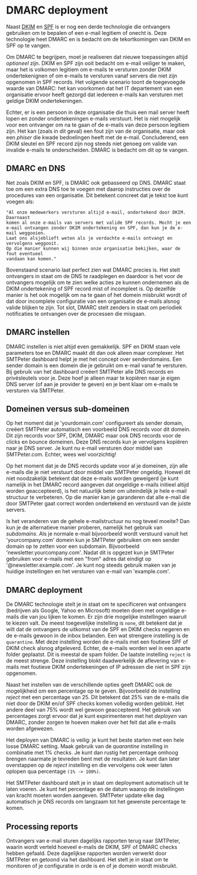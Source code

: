 # DMARC deployment

Naast [DKIM](dkim-signing) en [SPF](spf-validation) is er nog een derde 
technologie die ontvangers gebruiken om te bepalen of een e-mail legitiem 
of onecht is. Deze technologie heet DMARC en is bedacht om de tekortkomingen 
van DKIM en SPF op te vangen.

Om DMARC te begrijpen, moet je realiseren dat nieuwe toepassingen altijd
*optioneel* zijn. DKIM en SPF zijn ooit bedacht om e-mail veiliger te maken,
maar het is volkomen legitiem om e-mails te versturen zonder DKIM 
ondertekenignen of om e-mails te versturen vanaf servers die niet zijn 
opgenomen in SPF records. Het volgende scenario toont de toegevoegde
waarde van DMARC: het kan voorkomen dat het IT departement van een organisatie 
ervoor heeft gezorgd dat iedereen e-mails kan versturen met geldige DKIM 
ondertekeningen.

Echter, er is een persoon in deze organisatie die thuis een mail server 
heeft lopen en zonder ondertekeningen e-mails verstuurt. Het is niet
mogelijk voor een ontvanger om na te gaan of de e-mails van deze persoon
legitiem zijn. Het kan (zoals in dit geval) een fout zijn van de organisatie, 
maar ook een *phiser* die kwade bedoelingen heeft met de e-mail. Concluderend, 
een DKIM sleutel en SPF record zijn nog steeds niet genoeg om valide van invalide 
e-mails te onderscheiden. DMARC is bedacht om dit op te vangen.


## DMARC en DNS

Net zoals DKIM en SPF, is DMARC ook gebasseerd op DNS. DMARC staat 
toe om een extra DNS toe te voegen met daarop instructies over de procedures
van een organisatie. Dit betekent concreet dat je tekst toe kunt voegen als:

```text
"Al onze medewerkers versturen altijd e-mail, ondertekend door DKIM. Daarnaast
komen al onze e-mails van servers met valide SPF records. Mocht je een 
e-mail ontvangen zonder DKIM ondertekening en SPF, dan kun je de e-mail weggooien.
Laat ons alsjeblieft weten als je verdachte e-mails ontvangt en vervolgens weggooit.
Op die manier kunnen wij binnen onze organisatie bekijken, waar de fout eventueel
vandaan kan komen."
```

Bovenstaand scenario laat perfect zien wat DMARC precies is. Het stelt ontvangers
in staat om de DNS te raadplegen en daardoor is het voor de ontvangers mogelijk om 
te zien welke acties ze kunnen ondernemen als de DKIM ondertekening of SPF record 
mist of incompleet is. Op dezelfde manier is het ook mogelijk om na te gaan of het 
domein misbruikt wordt of dat door incomplete configuratie van een organisatie de 
e-mails alsnog valide blijken te zijn. Tot slot, DMARC stelt zenders in staat
om periodiek notificaties te ontvangen over de processen die misgaan.


## DMARC instellen

DMARC instellen is niet altijd even gemakkelijk. SPF en DKIM staan vele parameters 
toe en DMARC maakt dit dan ook alleen maar complexer. Het SMTPeter dashboard helpt
je met het concept over senderdomains. Een sender domain is een domein die je
gebruikt om e-mail vanaf te versturen. Bij gebruik van het dashboard creëert SMTPeter
alle DNS records en privésleutels voor je. Deze hoef je alleen maar te kopiëren
naar je eigen DNS server (of aan je provider te geven) en je bent klaar om e-mails
te versturen via SMTPeter.


## Domeinen versus sub-domeinen

Op het moment dat je 'yourdomain.com' configureert als sender domain, creëert 
SMTPeter automatisch een voorbeeld DNS records voor dit domein. Dit zijn records
voor SPF, DKIM, DMARC maar ook DNS records voor de clicks en bounce domeinen.
Deze DNS records kun je vervolgens kopiëren naar je DNS server. Je kunt nu e-mail
versturen door middel van SMTPeter.com. Echter, wees wel voorzichtig!

Op het moment dat je de DNS records update voor al je domeinen, zijn alle e-mails 
die je niet verstuurt door middel van SMTPeter ongeldig. Hoewel dit niet noodzakelijk
betekent dat deze e-mails worden geweigerd (je kunt namelijk in het DMARC record aangeven
dat ongeldige e-mails initieel altijd worden geaccepteerd), is het natuurlijk beter
om uiteindelijk je hele e-mail structuur te verbeteren. Op die manier kan je garanderen 
dat alle e-mail die door SMTPeter gaat correct worden ondertekend en verstuurd van de
juiste servers. 

Is het veranderen van de gehele e-mailstructuur nu nog teveel moeite?
Dan kun je de alternatieve manier proberen, namelijk het gebruik van *subdomains*.
Als je normale e-mail bijvoorbeeld wordt verstuurd vanuit het 'yourcompany.com'
domein kun je SMTPeter gebruiken om een sender domain op te zetten voor een
subdomain. Bijvoorbeeld 'newsletter.yourcompany.com'. Nadat dit is opgezet
kun je SMTPeter gebruiken voor e-mails met een "from" adres dat eindigt op 
'@newsletter.example.com'. Je kunt nog steeds gebruik maken van je huidige
instellingen en het versturen van e-mail van 'example.com'.


## DMARC deployment

De DMARC technologie stelt je in staat om te specificeren wat ontvangers (bedrijven
als Google, Yahoo en Microsoft) moeten doen met ongeldige e-mails die van jou
lijken te komen. Er zijn drie mogelijke instellingen waaruit te kiezen valt.
De meest toegevelijke instelling is `none`, dit betekent dat je wilt dat de ontvangers 
de uitkomst van de SPF en DKIM checks negeren en de e-mails gewoon in de inbox
belanden. Een wat strengere instelling is de `quarantine`. Met deze instelling 
worden de e-mails met een foutieve SPF of DKIM check alsnog afgeleverd. Echter, 
de e-mails worden wel in een aparte folder geplaatst. Dit is meestal de spam folder.
De laatste instelling `reject` is de meest strenge. Deze instelling blokt daadwerkelijk
de aflevering van e-mails met foutieve DKIM ondertekeningen of IP adressen die niet in
SPF zijn opgenomen.

Naast het instellen van de verschillende opties geeft DMARC ook de mogelijkheid om een
percentage op te geven. Bijvoorbeeld de instelling *reject* met een percentage van 25.
Dit betekent dat 25% van de e-mails die niet door de DKIM en/of SPF checks komen volledig 
worden geblokt. Het andere deel van 75% wordt wel gewoon geaccepteerd. Het gebruik van 
percentages zorgt ervoor dat je kunt expirimenteren met het *deployen* van DMARC, zonder
zorgen te hoeven maken over het feit dat alle e-mails worden afgewezen.

Het deployen van DMARC is veilig: je kunt het beste starten met een hele losse DMARC
setting. Maak gebruik van de *quarantine* instelling in combinatie met 1% checks.
Je kunt dan rustig het percentage omhoog brengen naarmate je tevreden bent met de 
resultaten. Je kunt dan later overstappen op de *reject* instelling en die vervolgens 
ook weer laten oplopen qua percentage `(1% -> 100%)`.

Het SMTPeter dashboard stelt je in staat om deployment automatisch uit te laten 
voeren. Je kunt het percentage en de datum waarop de instellingen van kracht moeten 
worden aangeven. SMTPeter update elke dag automatisch je DNS records om langzaam
tot het gewenste percentage te komen.


## Processing reports

Ontvangers van e-mail sturen dagelijks rapporten terug naar SMTPeter, waarin wordt
verteld hoeveel e-mails de DKIM, SPF of DMARC checks hebben gefaald. Deze dagelijkse
rapporten worden verwerkt door SMTPeter en getoond via het dashboard. Het stelt je
in staat om te monitoren of je configuratie in orde is en of je domein wordt misbruikt.